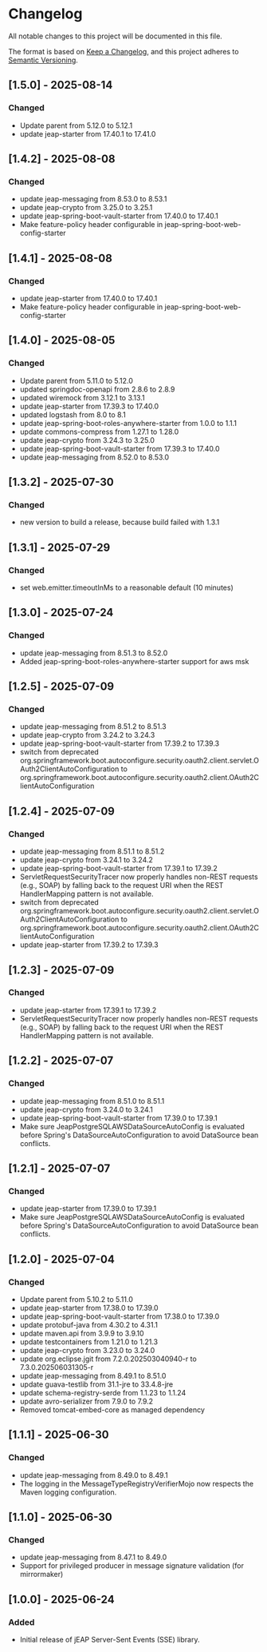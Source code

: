 # Changelog

All notable changes to this project will be documented in this file.

The format is based on [Keep a Changelog](https://keepachangelog.com/en/1.0.0/), and this project adheres
to [Semantic Versioning](https://semver.org/spec/v2.0.0.html).

## [1.5.0] - 2025-08-14

### Changed
- Update parent from 5.12.0 to 5.12.1
- update jeap-starter from 17.40.1 to 17.41.0

## [1.4.2] - 2025-08-08
### Changed
- update jeap-messaging from 8.53.0 to 8.53.1
- update jeap-crypto from 3.25.0 to 3.25.1
- update jeap-spring-boot-vault-starter from 17.40.0 to 17.40.1
- Make feature-policy header configurable in jeap-spring-boot-web-config-starter


## [1.4.1] - 2025-08-08
### Changed
- update jeap-starter from 17.40.0 to 17.40.1
- Make feature-policy header configurable in jeap-spring-boot-web-config-starter


## [1.4.0] - 2025-08-05

### Changed
- Update parent from 5.11.0 to 5.12.0
- updated springdoc-openapi from 2.8.6 to 2.8.9
- updated wiremock from 3.12.1 to 3.13.1
- update jeap-starter from 17.39.3 to 17.40.0
- updated logstash from 8.0 to 8.1
- update jeap-spring-boot-roles-anywhere-starter from 1.0.0 to 1.1.1
- update commons-compress from 1.27.1 to 1.28.0
- update jeap-crypto from 3.24.3 to 3.25.0
- update jeap-spring-boot-vault-starter from 17.39.3 to 17.40.0
- update jeap-messaging from 8.52.0 to 8.53.0
  

## [1.3.2] - 2025-07-30
### Changed
- new version to build a release, because build failed with 1.3.1 

## [1.3.1] - 2025-07-29
### Changed
- set web.emitter.timeoutInMs to a reasonable default (10 minutes)

## [1.3.0] - 2025-07-24
### Changed
- update jeap-messaging from 8.51.3 to 8.52.0
- Added jeap-spring-boot-roles-anywhere-starter support for aws msk


## [1.2.5] - 2025-07-09
### Changed
- update jeap-messaging from 8.51.2 to 8.51.3
- update jeap-crypto from 3.24.2 to 3.24.3
- update jeap-spring-boot-vault-starter from 17.39.2 to 17.39.3
- switch from deprecated org.springframework.boot.autoconfigure.security.oauth2.client.servlet.OAuth2ClientAutoConfiguration to org.springframework.boot.autoconfigure.security.oauth2.client.OAuth2ClientAutoConfiguration


## [1.2.4] - 2025-07-09
### Changed
- update jeap-messaging from 8.51.1 to 8.51.2
- update jeap-crypto from 3.24.1 to 3.24.2
- update jeap-spring-boot-vault-starter from 17.39.1 to 17.39.2
- ServletRequestSecurityTracer now properly handles non-REST requests (e.g., SOAP) by falling back to the request URI when the REST HandlerMapping pattern is not available.
- switch from deprecated org.springframework.boot.autoconfigure.security.oauth2.client.servlet.OAuth2ClientAutoConfiguration to org.springframework.boot.autoconfigure.security.oauth2.client.OAuth2ClientAutoConfiguration
- update jeap-starter from 17.39.2 to 17.39.3

## [1.2.3] - 2025-07-09
### Changed
- update jeap-starter from 17.39.1 to 17.39.2
- ServletRequestSecurityTracer now properly handles non-REST requests (e.g., SOAP) by falling back to the request URI when the REST HandlerMapping pattern is not available.


## [1.2.2] - 2025-07-07
### Changed
- update jeap-messaging from 8.51.0 to 8.51.1
- update jeap-crypto from 3.24.0 to 3.24.1
- update jeap-spring-boot-vault-starter from 17.39.0 to 17.39.1
- Make sure JeapPostgreSQLAWSDataSourceAutoConfig is evaluated before Spring's DataSourceAutoConfiguration to avoid
  DataSource bean conflicts.


## [1.2.1] - 2025-07-07
### Changed
- update jeap-starter from 17.39.0 to 17.39.1
- Make sure JeapPostgreSQLAWSDataSourceAutoConfig is evaluated before Spring's DataSourceAutoConfiguration to avoid
  DataSource bean conflicts.


## [1.2.0] - 2025-07-04

### Changed
- Update parent from 5.10.2 to 5.11.0
- update jeap-starter from 17.38.0 to 17.39.0
- update jeap-spring-boot-vault-starter from 17.38.0 to 17.39.0
- update protobuf-java from 4.30.2 to 4.31.1
- update maven.api from 3.9.9 to 3.9.10
- update testcontainers from 1.21.0 to 1.21.3
- update jeap-crypto from 3.23.0 to 3.24.0
- update org.eclipse.jgit from 7.2.0.202503040940-r to 7.3.0.202506031305-r
- update jeap-messaging from 8.49.1 to 8.51.0
- update guava-testlib from 31.1-jre to 33.4.8-jre
- update schema-registry-serde from 1.1.23 to 1.1.24
- update avro-serializer from 7.9.0 to 7.9.2
- Removed tomcat-embed-core as managed dependency

## [1.1.1] - 2025-06-30
### Changed
- update jeap-messaging from 8.49.0 to 8.49.1
- The logging in the MessageTypeRegistryVerifierMojo now respects the Maven logging configuration.


## [1.1.0] - 2025-06-30
### Changed
- update jeap-messaging from 8.47.1 to 8.49.0
- Support for privileged producer in message signature validation (for mirrormaker)


## [1.0.0] - 2025-06-24

### Added

- Initial release of jEAP Server-Sent Events (SSE) library.
